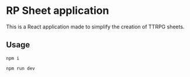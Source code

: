 # RP Sheet application

This is a React application made to simplify the creation of TTRPG sheets.

## Usage

`npm i`

`npm run dev`
